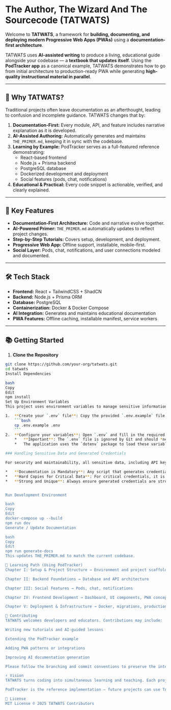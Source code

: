 # The Author, The Wizard And The Sourcecode (TATWATS)

Welcome to **TATWATS**, a framework for **building, documenting, and deploying modern Progressive Web Apps (PWAs)** using a **documentation-first architecture**.  

TATWATS uses **AI-assisted writing** to produce a living, educational guide alongside your codebase — a **textbook that updates itself**. Using the **PodTracker app** as a canonical example, TATWATS demonstrates how to go from initial architecture to production-ready PWA while generating **high-quality instructional material in parallel**.

---

## 🧭 Why TATWATS?

Traditional projects often leave documentation as an afterthought, leading to confusion and incomplete guidance. TATWATS changes that by:

1. **Documentation-First:** Every module, API, and feature includes narrative explanation as it is developed.  
2. **AI-Assisted Authoring:** Automatically generates and maintains `THE_PRIMER.md`, keeping it in sync with the codebase.  
3. **Learning by Example:** PodTracker serves as a full-featured reference demonstrating:  
   - React-based frontend  
   - Node.js + Prisma backend  
   - PostgreSQL database  
   - Dockerized development and deployment  
   - Social features (pods, chat, notifications)  
4. **Educational & Practical:** Every code snippet is actionable, verified, and clearly explained.  

---

## 🚀 Key Features

- **Documentation-First Architecture:** Code and narrative evolve together.  
- **AI-Powered Primer:** `THE_PRIMER.md` automatically updates to reflect project changes.  
- **Step-by-Step Tutorials:** Covers setup, development, and deployment.  
- **Progressive Web App:** Offline support, installable, mobile-first.  
- **Social Layer:** Pods, chat, notifications, and user connections modeled and documented.  

---

## 🛠️ Tech Stack

- **Frontend:** React + TailwindCSS + ShadCN  
- **Backend:** Node.js + Prisma ORM  
- **Database:** PostgreSQL  
- **Containerization:** Docker & Docker Compose  
- **AI Integration:** Generates and maintains educational documentation  
- **PWA Features:** Offline caching, installable manifest, service workers  

---

## 📚 Getting Started

1. **Clone the Repository**  
```bash
git clone https://github.com/your-org/tatwats.git
cd tatwats
Install Dependencies

bash
Copy
Edit
npm install
Set Up Environment Variables
This project uses environment variables to manage sensitive information and configuration.

1.  **Create your `.env` file**: Copy the provided `.env.example` file to a new file named `.env` in the project root.
    ```bash
    cp .env.example .env
    ```
2.  **Configure your variables**: Open `.env` and fill in the required values, such as your `GEMINI_API_KEY` and any database connection strings.
    *   **Important**: The `.env` file is ignored by Git and should *never* be committed to version control.
    *   The application uses the `dotenv` package to load these variables at runtime.

### Handling Sensitive Data and Generated Credentials

For security and maintainability, all sensitive data, including API keys, usernames, and passwords, are managed via environment variables. When scripts generate new credentials (e.g., for new users or services), please adhere to the following directives:

*   **Documentation is Mandatory**: Any script that generates credentials will output them to the console. You *must* document these generated credentials immediately in a secure location (e.g., a password manager, a secure note).
*   **Hard Copies for Critical Data**: For critical credentials, it is strongly recommended to create a hard copy (e.g., a printout stored in a secure physical location) in addition to digital documentation.
*   **Strong and Unique**: Always ensure generated credentials are strong, unique, and never hardcoded directly into the application's source code.


Run Development Environment

bash
Copy
Edit
docker-compose up --build
npm run dev
Generate / Update Documentation

bash
Copy
Edit
npm run generate-docs
This updates THE_PRIMER.md to match the current codebase.

📖 Learning Path (Using PodTracker)
Chapter I: Setup & Project Structure → Environment and project scaffolding

Chapter II: Backend Foundations → Database and API architecture

Chapter III: Social Features → Pods, chat, notifications

Chapter IV: Frontend Development → Dashboard, UI components, PWA concepts

Chapter V: Deployment & Infrastructure → Docker, migrations, production deployment

🤝 Contributing
TATWATS welcomes developers and educators. Contributions may include:

Writing new tutorials and AI-guided lessons

Extending the PodTracker example

Adding PWA patterns or integrations

Improving AI documentation generation

Please follow the branching and commit conventions to preserve the integrity of THE_PRIMER.md.

⚡ Vision
TATWATS turns coding into simultaneous learning and teaching. Each project becomes a living textbook, empowering developers to build, understand, and document their work.

PodTracker is the reference implementation — future projects can use TATWATS to maintain authoritative, AI-generated documentation alongside production code.

📜 License
MIT License © 2025 TATWATS Contributors
